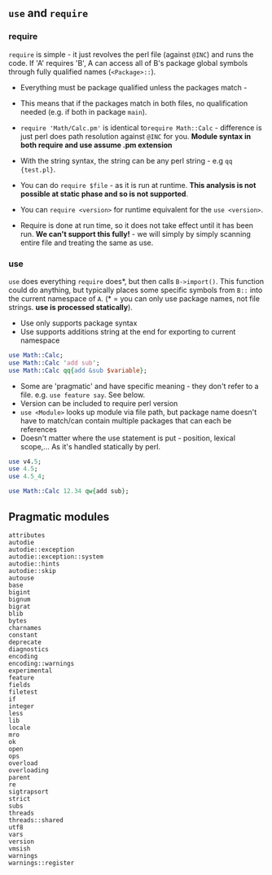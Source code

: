 ## `use` and `require`

### require

`require` is simple - it just revolves the perl file (against `@INC`) and runs the code. If 'A' requires 'B', A can access all of B's package global symbols through fully qualified names (`<Package>::`).

* Everything must be package qualified unless the packages match - 
* This means that if the packages match in both files, no qualification needed (e.g. if both in package `main`).

* `require 'Math/Calc.pm'` is identical to`require Math::Calc` - difference is just perl does path resolution against `@INC` for you. **Module syntax in both require and use assume .pm extension**

* With the string syntax, the string can be any perl string - e.g `qq {test.pl}`. 
* You can do `require $file` - as it is run at runtime. **This analysis is not possible at static phase and so is not supported**. 
* You can `require <version>` for runtime equivalent for the `use <version>`. 
* Require is done at run time, so it does not take effect until it has been run. **We can't support this fully!** - we will simply by simply scanning entire file and treating the same as use. 

### use

`use` does everything `require` does*, but then calls `B->import()`. This function could do anything, but typically places some specific symbols from `B::` into the current namespace of `A`.  (\*  = you can only use package names, not file strings. **use is processed statically**). 

* Use only supports package syntax
* Use supports additions string at the end for exporting to current namespace

```perl
use Math::Calc;
use Math::Calc 'add sub';
use Math::Calc qq{add &sub $variable};
```

* Some are 'pragmatic' and have specific meaning - they don't refer to a file. e.g. `use feature say`. See below.
* Version can be included to require perl version
* `use <Module>` looks up module via file path, but package name doesn't have to match/can contain multiple packages that can each be references
* Doesn't matter where the use statement is put - position, lexical scope,... As it's handled statically by perl.

```perl
use v4.5;
use 4.5;
use 4.5_4;

use Math::Calc 12.34 qw{add sub};
```



## Pragmatic modules

```
attributes
autodie
autodie::exception
autodie::exception::system
autodie::hints
autodie::skip
autouse
base
bigint
bignum
bigrat
blib
bytes
charnames
constant
deprecate
diagnostics
encoding
encoding::warnings
experimental
feature
fields
filetest
if
integer
less
lib
locale
mro
ok
open
ops
overload
overloading
parent
re
sigtrapsort
strict
subs
threads
threads::shared
utf8
vars
version
vmsish
warnings
warnings::register
```

